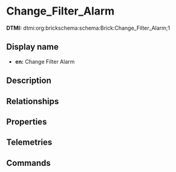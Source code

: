 # Change_Filter_Alarm
**DTMI:** dtmi:org:brickschema:schema:Brick:Change_Filter_Alarm;1
## Display name
- **en:** Change Filter Alarm
## Description
## Relationships
## Properties
## Telemetries
## Commands
